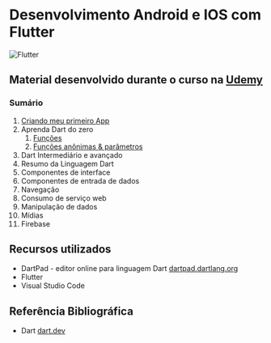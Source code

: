 # Desenvolvimento Android e IOS com Flutter

![Flutter](https://flutter.dev/assets/homepage/news-2-599aefd56e8aa903ded69500ef4102cdd8f988dab8d9e4d570de18bdb702ffd4.png)

## Material desenvolvido durante o curso na [Udemy](https://www.udemy.com/desenvolvimento-android-e-ios-com-flutter/)

### Sumário 

1. [Criando meu primeiro App](https://github.com/andermelo/udemy-desenvolvimento-android-ios-flutter/tree/master/primeiro_app)
1. Aprenda Dart do zero
    1. [Funções](https://gist.github.com/andermelo/4e4b32f8b240d7bb5d829f141113392c#file-funcoes-dart)
    1. [Funções anônimas & parâmetros](https://gist.github.com/andermelo/4e4b32f8b240d7bb5d829f141113392c#file-funcoes-dart)
1. Dart Intermediário e avançado
1. Resumo da Linguagem Dart
1. Componentes de interface
1. Componentes de entrada de dados
1. Navegação
1. Consumo de serviço web
1. Manipulação de dados
1. Mídias
1. Firebase


## Recursos utilizados
* DartPad - editor online para linguagem Dart [dartpad.dartlang.org](https://dartpad.dartlang.org/)
* Flutter
* Visual Studio Code

## Referência Bibliográfica

* Dart [dart.dev](https://dart.dev/guides)
